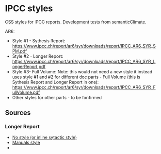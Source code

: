 # IPCC styles

CSS styles for IPCC reports. Development tests from semanticClimate.

AR6:

  - Style #1 - Sythesis Report: https://www.ipcc.ch/report/ar6/syr/downloads/report/IPCC_AR6_SYR_SPM.pdf
  - Style #2 - Longer Report: https://www.ipcc.ch/report/ar6/syr/downloads/report/IPCC_AR6_SYR_LongerReport.pdf
  - Style #3- Full Volume: Note: this would not need a new style it instead uses style #1 and #2 for different doc parts - Full Volume (this is Sythesis Report and Longer Report in one): https://www.ipcc.ch/report/ar6/syr/downloads/report/IPCC_AR6_SYR_FullVolume.pdf
  - Other styles for other parts - to be fonfirmed

## Sources

### Longer Report 

  - [No style (or inline sytactic style) ](https://vivliostyle.vercel.app/#src=https://raw.githubusercontent.com/petermr/pyamihtml/main/test/resources/ipcc/syr/longer-report/html_with_ids.html&style=data:,/*%3Cviewer%3E*/%0A@page%20%7B%20size:%20a4%20!important;%20margin:%204%25%20!important;%20%7D%0A*%20%7B%20widows:%201%20!important;%20orphans:%201%20!important;%20%7D%0Aimg,%20svg%20%7B%20max-inline-size:%20100%25%20!important;%20max-block-size:%20100vb%20!important;%20object-fit:%20contain%20!important;%20%7D%0A/*%3C/viewer%3E*/&fontSize=12.8/16&spread=true)
  - [Manuals style](https://vivliostyle.vercel.app/#src=https://raw.githubusercontent.com/petermr/pyamihtml/main/test/resources/ipcc/syr/longer-report/html_with_ids.html&style=https://raw.githubusercontent.com/a-machine/manual-gaffm/main/uhtml/css/manual-gaffm-en.css&f=epubcfi(/2!/4/2/6/8[Section-2]/8[3.3]/4[h2-4-siblings]/8[3.3.3]/4[h3-13-siblings]/4[3.3.3_p2]/13:182[ls%20with,CO]))
  - 
